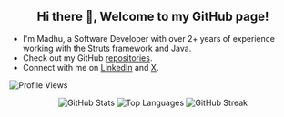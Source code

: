 <h2 align="center">Hi there 👋, Welcome to my GitHub page!</h2>

<ul>
  <li>I'm Madhu, a Software Developer with over 2+ years of experience working with the Struts framework and Java.</li>
  <li>Check out my GitHub
    <a href="https://github.com/madhu-aala/repos"> repositories</a>.
  </li>
  <li>Connect with me on 
    <a href="https://www.linkedin.com/in/madhu-aala/">LinkedIn</a> and 
    <a href="https://x.com/imMadhuA">X</a>.
  </li>
</ul>

<!-- Profile Views -->
<p>
  <img src="https://komarev.com/ghpvc/?username=madhu-aala&color=brightgreen" alt="Profile Views" />
</p>

<!-- GitHub Stats -->
<p align="center">
  <img src="https://github-readme-stats.vercel.app/api?username=madhu-aala&show_icons=true&locale=en" alt="GitHub Stats" />
  <img src="https://github-readme-stats.vercel.app/api/top-langs/?username=madhu-aala&layout=compact&hide_border=true&langs_count=10&show_icons=true&theme=transparent" alt="Top Languages" />
  <img src="https://github-readme-streak-stats.herokuapp.com/?user=madhu-aala&theme=default&hide_border=true" alt="GitHub Streak" />
</p>
